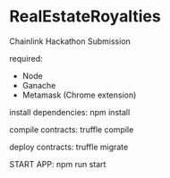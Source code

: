 # RealEstateRoyalties
Chainlink Hackathon Submission

required:
- Node
- Ganache
- Metamask (Chrome extension)

install dependencies:
npm install

compile contracts:
truffle compile

deploy contracts:
truffle migrate

START APP:
npm run start
